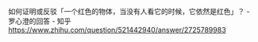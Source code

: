 如何证明或反驳「一个红色的物体，当没有人看它的时候，它依然是红色」？ - 罗心澄的回答 - 知乎
https://www.zhihu.com/question/521442940/answer/2725789983
